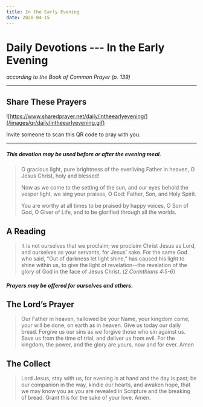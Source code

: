 ```yaml
---
title: In the Early Evening
date: 2020-04-15
---
```

# Daily Devotions --- In the Early Evening
_according to the Book of Common Prayer (p. 139)_

------------

## Share These Prayers

![https://www.sharedprayer.net/daily/intheearlyevening/](/images/qr/daily/intheearlyevening.gif)

Invite someone to scan this QR code to pray with you.

-----------

##### This devotion may be used before or after the evening meal.

> O gracious light,
> pure brightness of the everliving Father in heaven,
> O Jesus Christ, holy and blessed!
>
> Now as we come to the setting of the sun,
> and our eyes behold the vesper light,
> we sing your praises, O God:  Father, Son, and Holy Spirit.
>
> You are worthy at all times to be praised by happy voices,
> O Son of God, O Giver of Life,
> and to be glorified through all the worlds.

## A Reading
> It is not ourselves that we proclaim; we proclaim Christ Jesus as Lord, and ourselves as your servants, for Jesus’ sake. For the same God who said, “Out of darkness let light shine,” has caused his light to shine within us, to give the light of revelation--the revelation of the glory of God in the face of Jesus Christ. (_2 Corinthians 4:5-6_)

##### Prayers may be offered for ourselves and others.

## The Lord’s Prayer
> Our Father in heaven,
> hallowed be your Name,
> your kingdom come,
> your will be done,
> on earth as in heaven.
> Give us today our daily bread.
> Forgive us our sins
> as we forgive those
> 	who sin against us.
> Save us from the time of trial,
> and deliver us from evil.
> For the kingdom, the power,
> and the glory are yours,
> now and for ever.  Amen

## The Collect
> Lord Jesus, stay with us, for evening is at hand and the day is past; be our companion in the way, kindle our hearts, and awaken hope, that we may know you as you are revealed in Scripture and the breaking of bread. Grant this for the sake of your love. Amen.
